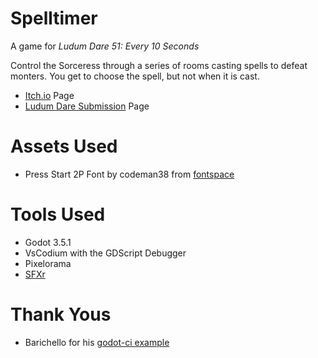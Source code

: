 # Spelltimer
A game for _Ludum Dare 51: Every 10 Seconds_

Control the Sorceress through a series of rooms casting spells to defeat monters. You get to choose the spell, but not when it is cast.

  * [Itch.io](https://witch-pixels.itch.io/ludum-dare-51-spelltimer) Page
  * [Ludum Dare Submission](https://ldjam.com/events/ludum-dare/51/spelltimer) Page

# Assets Used
  * Press Start 2P Font by codeman38 from [fontspace](https://www.fontspace.com/press-start-2p-font-f11591)

# Tools Used
  * Godot 3.5.1
  * VsCodium with the GDScript Debugger
  * Pixelorama
  * [SFXr](https://sfxr.me/)

# Thank Yous
  * Barichello for his [godot-ci example](https://github.com/abarichello/godot-ci)